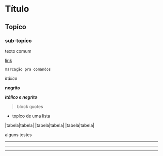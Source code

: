 # Título

## Topíco

### sub-topíco

texto comum

[link](www.link.com)

```
marcação pra comandos
```

*itálico*

<email>

**negrito**

***itálico e negrito***

> block quotes

* topíco de uma lista

|tabela|tabela|
|tabela|tabela|
|tabela|tabela|

alguns testes

****

----
____